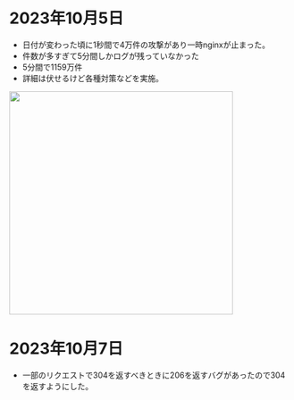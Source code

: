 # 2023年10月5日

- 日付が変わった頃に1秒間で4万件の攻撃があり一時nginxが止まった。
- 件数が多すぎて5分間しかログが残っていなかった
- 5分間で1159万件
- 詳細は伏せるけど各種対策などを実施。

<img src="https://t1.jpnkn.com/wp-content/uploads/2023/10/05222555/report.html.png" width="400">

# 2023年10月7日

- 一部のリクエストで304を返すべきときに206を返すバグがあったので304を返すようにした。
